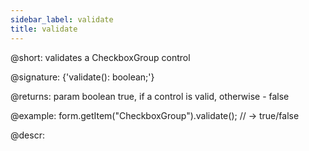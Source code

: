 ```yaml
---
sidebar_label: validate
title: validate
---          
```


@short: validates a CheckboxGroup control

@signature: {'validate(): boolean;'}

@returns:
param   boolean     true, if a control is valid, otherwise - false

@example:
form.getItem("CheckboxGroup").validate(); // -> true/false

@descr:

